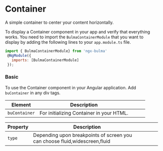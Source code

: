 # Container

A simple container to center your content horizontally.

To display a Container component in your app and verify that everything works.
You need to import the `BulmaContainerModule` that you want to display by adding the following lines to your `app.module.ts` file.

```javascript
import { BulmaContainerModule} from 'ngx-bulma'
 @NgModule({
   imports: [BulmaContainerModule]
 });
```

### Basic

To use the Container component in your Angular application.
Add `buContainer` in any div tags.

| Element       | Description                              |     |     |     |
| ------------- | ---------------------------------------- | --- | --- | --- |
| `buContainer` | For initializing Container in your HTML. |     |     |     |

| Property | Description                                                                |     |     |     |
| -------- | -------------------------------------------------------------------------- | --- | --- | --- |
| `type`   | Depending upon breakpoints of screen you can choose fluid,widescreen,fluid |     |     |     |
